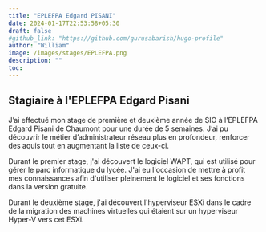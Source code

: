 ```yaml
---
title: "EPLEFPA Edgard PISANI"
date: 2024-01-17T22:53:58+05:30
draft: false
#github_link: "https://github.com/gurusabarish/hugo-profile"
author: "William"
image: /images/stages/EPLEFPA.png
description: ""
toc: 
---
```


## Stagiaire à l'EPLEFPA Edgard Pisani

J’ai effectué mon stage de première et deuxième année de SIO à l’EPLEFPA Edgard Pisani de Chaumont pour une durée de 5 semaines. J’ai pu découvrir le métier d’administrateur réseau plus en profondeur, renforcer des aquis tout en augmentant la liste de ceux-ci.

Durant le premier stage, j'ai découvert le logiciel WAPT, qui est utilisé pour gérer le parc informatique du lycée. J'ai eu l'occasion de mettre à profit mes connaissances afin d'utiliser pleinement le logiciel et ses fonctions dans la version gratuite.

Durant le deuxième stage, j'ai découvert l'hyperviseur ESXi dans le cadre de la migration des machines virtuelles qui étaient sur un hyperviseur Hyper-V vers cet ESXi.
